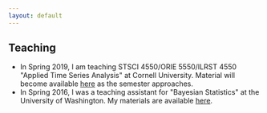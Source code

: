 ```yaml
---
layout: default
---
```


Teaching
-------

* In Spring 2019, I am teaching STSCI 4550/ORIE 5550/ILRST 4550 "Applied Time Series Analysis" at Cornell University. Material will become available [here](https://maryclare.github.io/appliedtimeseriesanalysis.html) as the semester approaches.
* In Spring 2016, I was a teaching assistant for "Bayesian Statistics" at the University of Washington. My materials are available [here](http://www.stat.washington.edu/~mgrffn/564.html).
